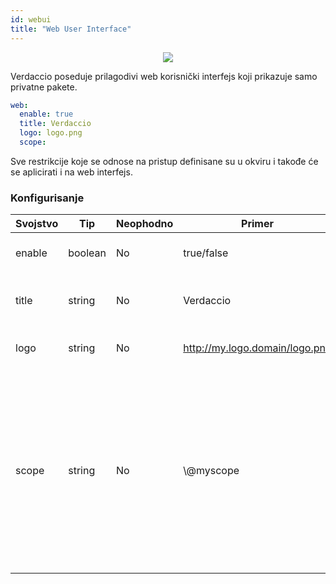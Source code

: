 ```yaml
---
id: webui
title: "Web User Interface"
---
```



<p align="center"><img src="https://github.com/verdaccio/verdaccio/blob/master/assets/gif/verdaccio_big_30.gif?raw=true"></p>

Verdaccio poseduje prilagodivi web korisnički interfejs koji prikazuje samo privatne pakete.

```yaml
web:
  enable: true
  title: Verdaccio
  logo: logo.png
  scope:
```

Sve restrikcije koje se odnose na pristup definisane su u okviru  i takođe će se aplicirati i na web interfejs.</p> 

### Konfigurisanje

| Svojstvo | Tip     | Neophodno | Primer                         | Podrška | Opis                                                                                                                                              |
| -------- | ------- | --------- | ------------------------------ | ------- | ------------------------------------------------------------------------------------------------------------------------------------------------- |
| enable   | boolean | No        | true/false                     | all     | dozvoljava prikaz web interfejsa                                                                                                                  |
| title    | string  | No        | Verdaccio                      | all     | opis naslova HTML zaglavlja                                                                                                                       |
| logo     | string  | No        | http://my.logo.domain/logo.png | all     | URL na kome se nalazi logo                                                                                                                        |
| scope    | string  | No        | \\@myscope                   | all     | Ako koristite registri za specific module scope, precizirajte taj scope kako biste podesili webui instructions header (note: escape @ with \\@) |